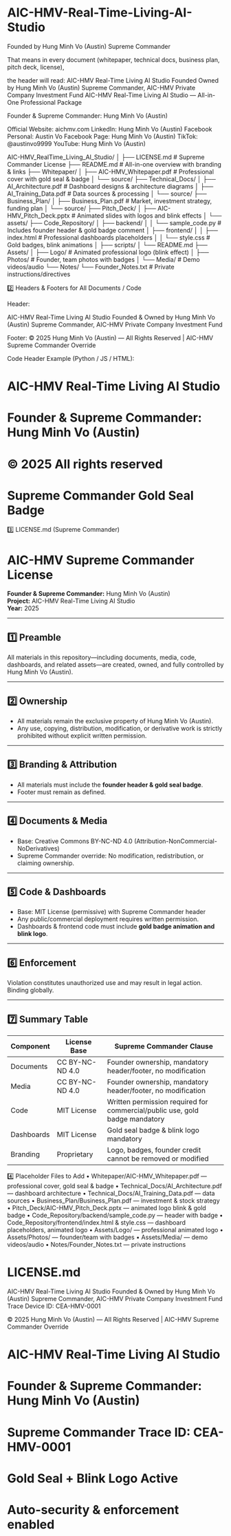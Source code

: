 # AIC-HMV-Real-Time-Living-AI-Studio
Founded by Hung Minh Vo (Austin)
Supreme Commander 

That means in every document 
(whitepaper, technical docs, business plan, pitch deck, license), 

the header will read: 
AIC-HMV Real-Time Living AI Studio 
Founded Owned by Hung Minh Vo (Austin) Supreme Commander, 
AIC-HMV Private Company Investment Fund AIC-HMV Real-Time Living AI Studio — All-in-One Professional Package

Founder & Supreme Commander: Hung Minh Vo (Austin)

Official Website: aichmv.com
LinkedIn: Hung Minh Vo (Austin)
Facebook Personal: Austin Vo
Facebook Page: Hung Minh Vo (Austin)
TikTok: @austinvo9999
YouTube: Hung Minh Vo (Austin)

AIC-HMV_RealTime_Living_AI_Studio/
│
├── LICENSE.md                       # Supreme Commander License
├── README.md                        # All-in-one overview with branding & links
├── Whitepaper/
│   ├── AIC-HMV_Whitepaper.pdf       # Professional cover with gold seal & badge
│   └── source/
├── Technical_Docs/
│   ├── AI_Architecture.pdf          # Dashboard designs & architecture diagrams
│   ├── AI_Training_Data.pdf         # Data sources & processing
│   └── source/
├── Business_Plan/
│   ├── Business_Plan.pdf            # Market, investment strategy, funding plan
│   └── source/
├── Pitch_Deck/
│   ├── AIC-HMV_Pitch_Deck.pptx     # Animated slides with logos and blink effects
│   └── assets/
├── Code_Repository/
│   ├── backend/
│   │   └── sample_code.py           # Includes founder header & gold badge comment
│   ├── frontend/
│   │   ├── index.html               # Professional dashboards placeholders
│   │   └── style.css                # Gold badges, blink animations
│   ├── scripts/
│   └── README.md
├── Assets/
│   ├── Logo/                        # Animated professional logo (blink effect)
│   ├── Photos/                       # Founder, team photos with badges
│   └── Media/                        # Demo videos/audio
└── Notes/
    └── Founder_Notes.txt            # Private instructions/directives


2️⃣ Headers & Footers for All Documents / Code

Header:

AIC-HMV Real-Time Living AI Studio
Founded & Owned by Hung Minh Vo (Austin)
Supreme Commander, AIC-HMV Private Company Investment Fund

Footer:
© 2025 Hung Minh Vo (Austin) — All Rights Reserved | AIC-HMV Supreme Commander Override

Code Header Example (Python / JS / HTML):

# AIC-HMV Real-Time Living AI Studio
# Founder & Supreme Commander: Hung Minh Vo (Austin)
# © 2025 All rights reserved
# Supreme Commander Gold Seal Badge

3️⃣ LICENSE.md (Supreme Commander)

# AIC-HMV Supreme Commander License

**Founder & Supreme Commander:** Hung Minh Vo (Austin)  
**Project:** AIC-HMV Real-Time Living AI Studio  
**Year:** 2025

---

## 1️⃣ Preamble
All materials in this repository—including documents, media, code, dashboards, and related assets—are created, owned, and fully controlled by Hung Minh Vo (Austin).

---

## 2️⃣ Ownership
- All materials remain the exclusive property of Hung Minh Vo (Austin).  
- Any use, copying, distribution, modification, or derivative work is strictly prohibited without explicit written permission.

---

## 3️⃣ Branding & Attribution
- All materials must include the **founder header & gold seal badge**.  
- Footer must remain as defined.  

---

## 4️⃣ Documents & Media
- Base: Creative Commons BY-NC-ND 4.0 (Attribution-NonCommercial-NoDerivatives)  
- Supreme Commander override: No modification, redistribution, or claiming ownership.

---

## 5️⃣ Code & Dashboards
- Base: MIT License (permissive) with Supreme Commander header  
- Any public/commercial deployment requires written permission.  
- Dashboards & frontend code must include **gold badge animation and blink logo**.

---

## 6️⃣ Enforcement
Violation constitutes unauthorized use and may result in legal action. Binding globally.

---

## 7️⃣ Summary Table

| Component      | License Base                  | Supreme Commander Clause |
|----------------|-------------------------------|-------------------------|
| Documents      | CC BY-NC-ND 4.0               | Founder ownership, mandatory header/footer, no modification |
| Media          | CC BY-NC-ND 4.0               | Founder ownership, mandatory header/footer, no modification |
| Code           | MIT License                    | Written permission required for commercial/public use, gold badge mandatory |
| Dashboards     | MIT License                    | Gold seal badge & blink logo mandatory |
| Branding       | Proprietary                   | Logo, badges, founder credit cannot be removed or modified |

4️⃣ Placeholder Files to Add
	•	Whitepaper/AIC-HMV_Whitepaper.pdf — professional cover, gold seal & badge
	•	Technical_Docs/AI_Architecture.pdf — dashboard architecture
	•	Technical_Docs/AI_Training_Data.pdf — data sources
	•	Business_Plan/Business_Plan.pdf — investment & stock strategy
	•	Pitch_Deck/AIC-HMV_Pitch_Deck.pptx — animated logo blink & gold badge
	•	Code_Repository/backend/sample_code.py — header with badge
	•	Code_Repository/frontend/index.html & style.css — dashboard placeholders, animated logo
	•	Assets/Logo/ — professional animated logo
	•	Assets/Photos/ — founder/team with badges
	•	Assets/Media/ — demo videos/audio
	•	Notes/Founder_Notes.txt — private instructions

# LICENSE.md

  AIC-HMV Real-Time Living AI Studio
Founded & Owned by Hung Minh Vo (Austin)
Supreme Commander, AIC-HMV Private Company Investment Fund
Trace Device ID: CEA-HMV-0001

© 2025 Hung Minh Vo (Austin) — All Rights Reserved | AIC-HMV Supreme Commander Override

# AIC-HMV Real-Time Living AI Studio
# Founder & Supreme Commander: Hung Minh Vo (Austin)
# Supreme Commander Trace ID: CEA-HMV-0001
# Gold Seal + Blink Logo Active
# Auto-security & enforcement enabled
